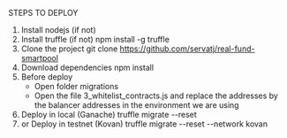 STEPS TO DEPLOY
1. Install nodejs (if not)
2. Install truffle (if not)
npm install -g truffle
3. Clone the project
git clone https://github.com/servatj/real-fund-smartpool
4. Download dependencies
npm install
5. Before deploy
    - Open folder migrations
    - Open the file 3_whitelist_contracts.js and replace the addresses by the balancer addresses in the environment we are using
5. Deploy in local (Ganache)
truffle migrate --reset
6. or Deploy in testnet (Kovan)
truffle migrate --reset --network kovan
